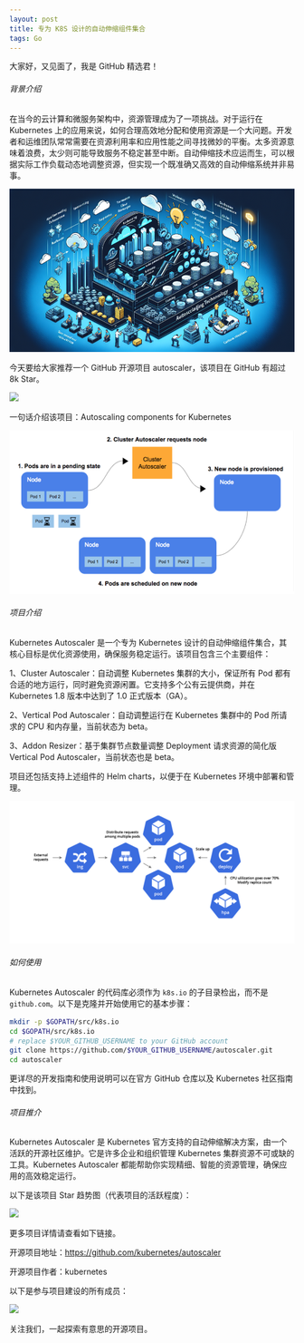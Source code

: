 ```yaml
---
layout: post
title: 专为 K8S 设计的自动伸缩组件集合
tags: Go
---
```


大家好，又见面了，我是 GitHub 精选君！

###### 背景介绍

在当今的云计算和微服务架构中，资源管理成为了一项挑战。对于运行在 Kubernetes 上的应用来说，如何合理高效地分配和使用资源是一个大问题。开发者和运维团队常常需要在资源利用率和应用性能之间寻找微妙的平衡。太多资源意味着浪费，太少则可能导致服务不稳定甚至中断。自动伸缩技术应运而生，可以根据实际工作负载动态地调整资源，但实现一个既准确又高效的自动伸缩系统并非易事。

![](https://raw.githubusercontent.com/ZhuPeng/pic/master/mac/compress_tmp-ebf90a826961af8810b04381175c2995.png)

今天要给大家推荐一个 GitHub 开源项目 autoscaler，该项目在 GitHub 有超过 8k Star。

![](https://stats.deeptrain.net/repo/kubernetes/autoscaler/?theme=light)

一句话介绍该项目：Autoscaling components for Kubernetes

![](https://raw.githubusercontent.com/ZhuPeng/pic/master/images/compress_image-20240818200730296.png)

###### 项目介绍

Kubernetes Autoscaler 是一个专为 Kubernetes 设计的自动伸缩组件集合，其核心目标是优化资源使用，确保服务稳定运行。该项目包含三个主要组件：

1、Cluster Autoscaler：自动调整 Kubernetes 集群的大小，保证所有 Pod 都有合适的地方运行，同时避免资源闲置。它支持多个公有云提供商，并在 Kubernetes 1.8 版本中达到了 1.0 正式版本（GA）。

2、Vertical Pod Autoscaler：自动调整运行在 Kubernetes 集群中的 Pod 所请求的 CPU 和内存量，当前状态为 beta。

3、Addon Resizer：基于集群节点数量调整 Deployment 请求资源的简化版 Vertical Pod Autoscaler，当前状态也是 beta。

项目还包括支持上述组件的 Helm charts，以便于在 Kubernetes 环境中部署和管理。

![](https://raw.githubusercontent.com/ZhuPeng/pic/master/images/compress_image-20240818202712608.png)

###### 如何使用

Kubernetes Autoscaler 的代码库必须作为 `k8s.io` 的子目录检出，而不是 `github.com`。以下是克隆并开始使用它的基本步骤：

```bash
mkdir -p $GOPATH/src/k8s.io
cd $GOPATH/src/k8s.io
# replace $YOUR_GITHUB_USERNAME to your GitHub account
git clone https://github.com/$YOUR_GITHUB_USERNAME/autoscaler.git
cd autoscaler
```

更详尽的开发指南和使用说明可以在官方 GitHub 仓库以及 Kubernetes 社区指南中找到。

###### 项目推介

Kubernetes Autoscaler 是 Kubernetes 官方支持的自动伸缩解决方案，由一个活跃的开源社区维护。它是许多企业和组织管理 Kubernetes 集群资源不可或缺的工具。Kubernetes Autoscaler 都能帮助你实现精细、智能的资源管理，确保应用的高效稳定运行。

以下是该项目 Star 趋势图（代表项目的活跃程度）：

![](https://api.star-history.com/svg?repos=kubernetes/autoscaler&type=Timeline)

更多项目详情请查看如下链接。

开源项目地址：https://github.com/kubernetes/autoscaler 

开源项目作者：kubernetes

以下是参与项目建设的所有成员：

![](https://contrib.rocks/image?repo=kubernetes/autoscaler)

关注我们，一起探索有意思的开源项目。

